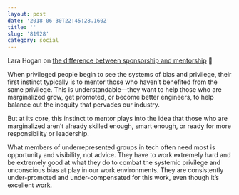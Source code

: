 ```yaml
---
layout: post
date: '2018-06-30T22:45:28.160Z'
title: ''
slug: '81928'
category: social
---
```

Lara Hogan on [the difference between sponsorship and mentorship](https://larahogan.me/blog/what-sponsorship-looks-like/) 💬

When privileged people begin to see the systems of bias and privilege, their first instinct typically is to mentor those who haven’t benefited from the same privilege. This is understandable—they want to help those who are marginalized grow, get promoted, or become better engineers, to help balance out the inequity that pervades our industry.

But at its core, this instinct to mentor plays into the idea that those who are marginalized aren’t already skilled enough, smart enough, or ready for more responsibility or leadership.

What members of underrepresented groups in tech often need most is opportunity and visibility, not advice. They have to work extremely hard and be extremely good at what they do to combat the systemic privilege and unconscious bias at play in our work environments. They are consistently under-promoted and under-compensated for this work, even though it’s excellent work.
